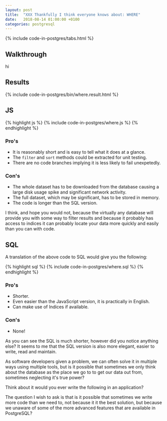 ```yaml
---
layout: post
title:  "XXX Thankfully I think everyone knows about: WHERE"
date:   2018-08-14 01:00:00 +0100
categories: postgresql
---
```


{% include code-in-postgres/tabs.html %}

## Walkthrough 

hi


## Results

{% include code-in-postgres/bin/where.result.html %}

## JS

{% highlight js %}
{% include code-in-postgres/where.js %}
{% endhighlight %}

### Pro's

 * It is reasonably short and is easy to tell what it does at a glance.
 * The `filter` and `sort` methods could be extracted for unit testing.
 * There are no code branches implying it is less likely to fail unexpetedly.

### Con's

 * The whole dataset has to be downloaded from the database causing a large disk usage spike and significant network activity.
 * The full dataset, which may be significant, has to be stored in memory.
 * The code is longer than the SQL version.


I think, and hope you would not, because the virtually any database will provide you with some way to filter results and because it probably has access to indices it can probably locate your data more quickly and easily than you can with code.

## SQL

A translation of the above code to SQL would give you the following:

{% highlight sql %}
{% include code-in-postgres/where.sql %}
{% endhighlight %}

### Pro's

 * Shorter.
 * Even easier than the JavaScript version, it is practically in English.
 * Can make use of Indices if available.

### Con's

 * None!

As you can see the SQL is much shorter, however did you notice anything else? It seems to me that the SQL version is also more elegant, easier to write, read and maintain.

As software developers given a problem, we can often solve it in multiple ways using multiple tools, but is it possible that sometimes we only think about the database as the place we go to to get our data out from, sometimes neglecting it's true power?

Think about it would you ever write the following in an application?


The question I wish to ask is that is it possible that sometimes we write more code than we need to, not because it it the best solution, but because we unaware of some of the more advanced features that are available in PostgreSQL?


<script>
(function() {
    {% include jekyll-create-sections-from-headers.js %}
    {% include code-in-postgres/create-sections-to-support.js %}
}())
</script>
<style>
    {% include code-in-postgres/compare.css %}
</style>
